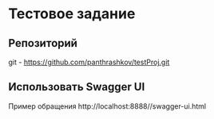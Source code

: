 Тестовое задание
======================
Репозиторий
-
git - https://github.com/panthrashkov/testProj.git

Использовать Swagger UI
-
Пример обращения http://localhost:8888//swagger-ui.html